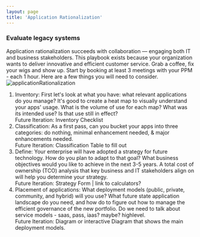 ```yaml
---
layout: page
title: 'Application Rationalization'
---
```

### Evaluate legacy systems

Application rationalization succeeds with collaboration — engaging both IT and business stakeholders. This playbook exists because your organization wants to deliver innovative and efficient customer service. Grab a coffee, fix your wigs and show up. Start by booking at least 3 meetings with your PPM - each 1 hour. Here are a few things you will need to consider.  
![applicationRationalization]({{site.baseurl}}/images/AiBigData.png) 
1. Inventory: First let's look at what you have: what relevant applications do you manage? It's good to create a heat map to visually understand your apps' usage. What is the volume of use for each map? What was its intended use? Is that use still in effect?<br>Future Iteration: Inventory Checklist
2. Classification: As a first pass, can you bucket your apps into three categories: do nothing, minimal enhancement needed, & major enhancements needed.
<br>Future Iteration: Classification Table to fill out  
3. Define: Your enterprise will have adopted a strategy for future technology. How do you plan to adapt to that goal? What business objectives would you like to achieve in the next 3-5 years. A total cost of ownership (TCO) analysis that key business and IT stakeholders align on will help you determine your strategy.
<br>Future Iteration: Strategy Form | link to calculators?  
4. Placement of applications: What deployment models (public, private, community, and hybrid) will you use? What future state application landscape do you need, and how do to figure out how to manage the efficient governance of the new portfolio. Do we need to talk about service models - saas, pass, iaas? maybe? highlevel. 
<br>Future Iteration: Diagram or interactive Diagram that shows the main deployment models.  

  

